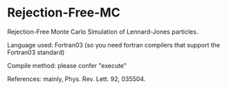 # Rejection-Free-MC
Rejection-Free Monte Carlo Simulation of Lennard-Jones particles.

Language used: Fortran03 (so you need fortran compilers that support the Fortran03 standard)

Compile method: please confer "execute"

References: mainly, Phys. Rev. Lett. 92, 035504.
